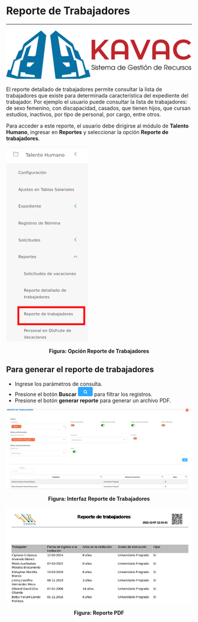 # Reporte de Trabajadores
*******************

![Screenshot](../img/logokavac.png#imagen)

El reporte detallado de trabajadores permite consultar la lista de trabajadores que existe para determinada característica del expediente del trabajador. Por ejemplo el usuario puede consultar la lista de trabajadores: de sexo femenino, con discapacidad, casados, que tienen hijos, que cursan estudios, inactivos, por tipo de personal, por cargo, entre otros. 

Para acceder a este reporte, el usuario debe dirigirse al módulo de **Talento Humano**, ingresar en **Reportes** y seleccionar la opción **Reporte de trabajadores**.

![Screenshot](../img/reporte_trabajadores.png)<div style="text-align: center;font-weight: bold">Figura: Opción Reporte de Trabajadores</div> 

## Para generar el reporte de trabajadores
 
-   Ingrese los parámetros de consulta.  
-   Presione el botón **Buscar** ![Screenshot](../img/search.png#imagen) para filtrar los registros.
-   Presione el botón **generar reporte** para generar un archivo PDF. 


![Screenshot](../img/image70.png)<div style="text-align: center;font-weight: bold">Figura: Interfaz Reporte de Trabajadores</div> 


![Screenshot](../img/image72.png)<div style="text-align: center;font-weight: bold">Figura: Reporte PDF</div> 

